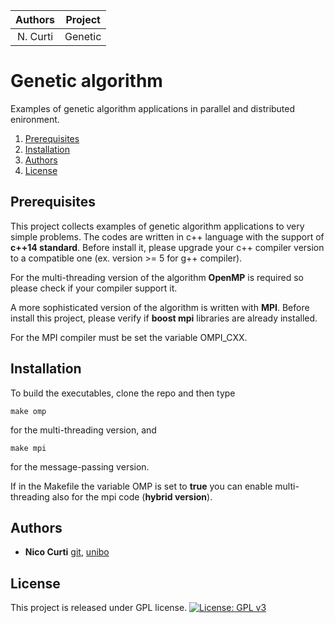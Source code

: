 | **Authors**  | **Project** |
|:------------:|:-----------:|
|   N. Curti   |   Genetic   |

# Genetic algorithm

Examples of genetic algorithm applications in parallel and distributed enironment.

1. [Prerequisites](#prerequisites)
2. [Installation](#installation)
3. [Authors](#authors)
4. [License](#license)

## Prerequisites

This project collects examples of genetic algorithm applications to very simple problems.
The codes are written in c++ language with the support of **c++14 standard**.
Before install it, please upgrade your c++ compiler version to a compatible one (ex. version >= 5 for g++ compiler).

For the multi-threading version of the algorithm **OpenMP** is required so please check if your compiler support it.

A more sophisticated version of the algorithm is written with **MPI**. Before install this project, please verify if **boost mpi** libraries are already installed.

For the MPI compiler must be set the variable OMPI_CXX.

## Installation

To build the executables, clone the repo and then type

```
make omp
```

for the multi-threading version, and

```
make mpi
```

for the message-passing version.

If in the Makefile the variable OMP is set to **true** you can enable multi-threading also for the mpi code (**hybrid version**).


## Authors

* **Nico Curti** [git](https://github.com/Nico-Curti), [unibo](https://www.unibo.it/sitoweb/nico.curti2)

## License

This project is released under GPL license. [![License: GPL v3](https://img.shields.io/badge/License-GPL%20v3-blue.svg)](https://github.com/Nico-Curti/genetic/blob/master/LICENSE)
